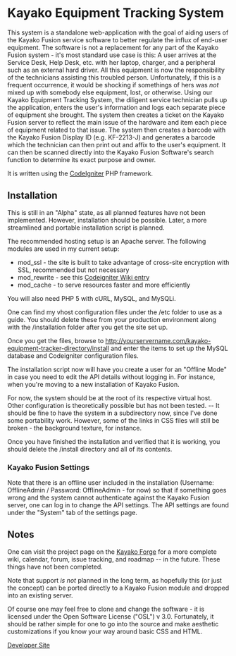 Kayako Equipment Tracking System
================================

This system is a standalone web-application with the goal of aiding users of the Kayako Fusion service 
software to better regulate the influx of end-user equipment. The software is not a replacement for any 
part of the Kayako Fusion system - it's most standard use case is this:  A user arrives at the Service 
Desk, Help Desk, etc. with her laptop, charger, and a peripheral such as an external hard driver.  All 
this equipment is now the responsibility of the technicians assisting this troubled person.  Unfortunately, 
if this is a frequent occurrence, it would be shocking if somethings of hers was *not* mixed up with 
somebody else equipment, lost, or otherwise.  Using our Kayako Equipment Tracking System, the diligent 
service technician pulls up the application, enters the user's information and logs each separate piece 
of equipment she brought.  The system then creates a ticket on the Kayako Fusion server to reflect the 
main issue of the hardware and item each piece of equipment related to that issue. The system then creates 
a barcode with the Kayako Fusion Display ID (e.g. KF-2213-J) and generates a barcode which the technician 
can then print out and affix to the user's equipment.  It can then be scanned directly into the Kayako 
Fusion Software's search function to determine its exact purpose and owner.

It is written using the [CodeIgniter](http://codeigniter.com/) PHP framework.

Installation
------------

This is still in an "Alpha" state, as all planned features have not been implemented.  However, installation should
be possible. Later, a more streamlined and portable installation script is planned.

The recommended hosting setup is an Apache server. The following modules are used in my current setup:

* mod_ssl - the site is built to take advantage of cross-site encryption with SSL, recommended but not necessary
* mod_rewrite - see this [Codeigniter Wiki entry](http://codeigniter.com/wiki/mod_rewrite)
* mod_cache - to serve resources faster and more efficiently

You will also need PHP 5 with cURL, MySQL, and MySQLi.

One can find my vhost configuration files under the /etc folder to use as a guide. You should delete these 
from your production environment along with the /installation folder after you get the site set up.

Once you get the files, browse to http://yourservername.com/kayako-equipment-tracker-directory/install and 
enter the items to set up the MySQL database and Codeigniter configuration files.

The installation script now will have you create a user for an "Offline Mode" in case you need to edit the API
details without logging in.  For instance, when you're moving to a new installation of Kayako Fusion.

For now, the system should be at the root of its respective virtual host.  Other configuration is theoretically
possible but has not been tested. -- It should be fine to have the system in a subdirectory now, since I've done
some portability work.  However, some of the links in CSS files will still be broken - the background texture, for
instance.

Once you have finished the installation and verified that it is working, you should delete the /install directory 
and all of its contents.

### Kayako Fusion Settings

Note that there is an offline user included in the installation (Username: OfflineAdmin / Password: OfflineAdmin - for now) so 
that if something goes wrong and the system cannot authenticate against the Kayako Fusion server, one can log in to change 
the API settings.  The API settings are found under the "System" tab of the settings page.

Notes
-----

One can visit the project page on the [Kayako Forge](http://forge.kayako.com/projects/client-equipment-management) for
a more complete wiki, calendar, forum, issue tracking, and roadmap -- in the future.  These things have not been completed.

Note that support *is not* planned in the long term, as hopefully this (or just the concept) can be ported 
directly to a Kayako Fusion module and dropped into an existing server.

Of course one may feel free to clone and change the software - it is licensed under the Open Software License ("OSL") v 3.0.
Fortunately, it should be rather simple for one to go into the source and make aesthetic customizations if you know your way 
around basic CSS and HTML.

[Developer Site](http://www.ratiocaeli.com)